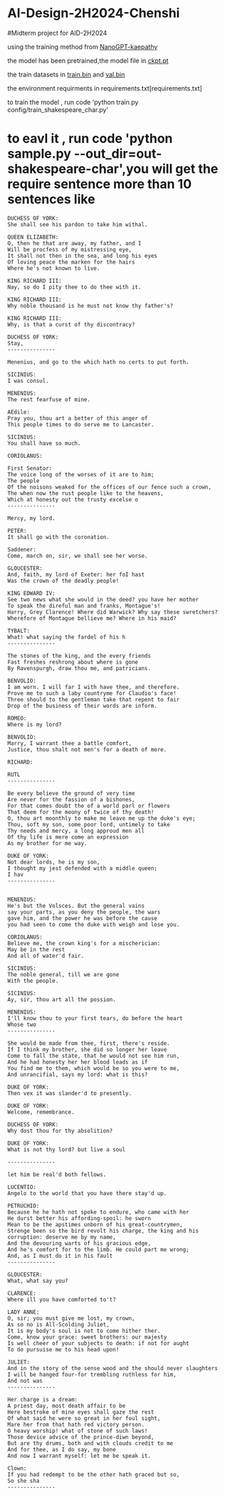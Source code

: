 # AI-Design-2H2024-Chenshi
#Midterm project for AID-2H2024

using the training method from [NanoGPT-kaepathy](https://github.com/karpathy/nanoGPT)

the model has been pretrained,the model file in [ckpt.pt](/out-shakespeare-char/ckpt.pt)

the train datasets in [train.bin](/data/shakespeare_char/train.bin) and [val.bin](/data/shakespeare_char/val.bin)

the environment requirments in requirements.txt[requirements.txt]

to train the model , run code 'python train.py config/train_shakespeare_char.py'

# to eavl it , run code 'python sample.py --out_dir=out-shakespeare-char',you will get the require sentence more than 10 sentences like 

    DUCHESS OF YORK:
    She shall see his pardon to take him withal.
    
    QUEEN ELIZABETH:
    O, then he that are away, my father, and I
    Will be procfess of my mistressing eye,
    It shall not then in the sea, and long his eyes
    Of loving peace the marken for the hairs
    Where he's not known to live.
    
    KING RICHARD III:
    Nay, so do I pity thee to do thee with it.
    
    KING RICHARD III:
    Why noble thousand is he must not know thy father's?
    
    KING RICHARD III:
    Why, is that a curst of thy discontracy?
    
    DUCHESS OF YORK:
    Stay,
    ---------------
    
    Menenius, and go to the which hath no certs to put forth.
    
    SICINIUS:
    I was consul.
    
    MENENIUS:
    The rest fearfuse of mine.
    
    AEdile:
    Pray you, thou art a better of this anger of
    This people times to do serve me to Lancaster.
    
    SICINIUS:
    You shall have so much.
    
    CORIOLANUS:
    
    First Senator:
    The voice long of the worses of it are to him;
    The people
    Of the noisons weaked for the offices of our fence such a crown,
    The when now the rust people like to the heavens,
    Which at honesty out the trusty excelse o
    ---------------
    
    Mercy, my lord.
    
    PETER:
    It shall go with the coronation.
    
    Saddener:
    Come, march on, sir, we shall see her worse.
    
    GLOUCESTER:
    And, faith, my lord of Exeter: her foI hast
    Was the crown of the deadly people!
    
    KING EDWARD IV:
    See two news what she would in the deed? you have her mother
    To speak the direful man and franks, Montague's!
    Harry, Grey Clarence! Where did Warwick? Why say these swretchers?
    Wherefore of Montague bellieve me? Where in his maid?
    
    TYBALT:
    What! what saying the fardel of his h
    ---------------
    
    The stones of the king, and the every friends
    Fast freshes reshrong about where is gone
    By Ravenspurgh, draw thou me, and patricians.
    
    BENVOLIO:
    I am worn. I will far I with have thee, and therefore.
    Prove me to such a laby countryme for Claudio's face!
    Three should to the gentleman take that repent to fair
    Drop of the business of their words are inform.
    
    ROMEO:
    Where is my lord?
    
    BENVOLIO:
    Marry, I warrant thee a battle comfort,
    Justice, thou shalt not men's for a death of more.
    
    RICHARD:
    
    RUTL
    ---------------
    
    Be every believe the ground of very time
    Are never for the fassion of a bishones,
    For that comes doubt the of a world parl or flowers
    That deem for the moony of twice of thy death!
    O, thou art moonthly to make me leave me up the duke's eye;
    Thou, soft my son, some poor lord, untimely to take
    Thy needs and mercy, a long approud men all
    Of thy life is mere come an expression
    As my brother for me way.
    
    DUKE OF YORK:
    Not dear lords, he is my son,
    I thought my jest defended with a middle queen;
    I hav
    ---------------
    
    
    MENENIUS:
    He's but the Volsces. But the general vains
    say your parts, as you deny the people, the wars
    gave him, and the power he was before the cause
    you had seen to come the duke with weigh and lose you.
    
    CORIOLANUS:
    Believe me, the crown king's for a mischerician:
    May be in the rest
    And all of water'd fair.
    
    SICINIUS:
    The noble general, till we are gone
    With the people.
    
    SICINIUS:
    Ay, sir, thou art all the possion.
    
    MENENIUS:
    I'll know thou to your first tears, do before the heart
    Whose two
    ---------------
    
    She would be made from thee, first, there's reside.
    If I think my brother, she did so longer her leave
    Come to fall the state, that he would not see him run,
    And he had honesty her her blood leads as if
    You find me to them, which would be so you were to me,
    And unrancifial, says my lord: what is this?
    
    DUKE OF YORK:
    Then vex it was slander'd to presently.
    
    DUKE OF YORK:
    Welcome, remembrance.
    
    DUCHESS OF YORK:
    Why dost thou for thy absolition?
    
    DUKE OF YORK:
    What is not thy lord? but live a soul
    
    ---------------
    
    let him be real'd both fellows.
    
    LUCENTIO:
    Angelo to the world that you have there stay'd up.
    
    PETRUCHIO:
    Because he he hath not spoke to endure, who came with her
    He durst better his affording-spoil: he sworn
    Mean to be the apstimes unborn of his great-countrymen,
    Strenge been so the bird revolt his charge, the king and his
    corruption: deserve me by my name,
    And the devouring warts of his gracious edge,
    And he's comfort for to the limb. He could part me wrong;
    And, as I must do it in his fault
    ---------------
    
    GLOUCESTER:
    What, what say you?
    
    CLARENCE:
    Where ill you have comforted to't?
    
    LADY ANNE:
    O, sir; you must give me lost, my crown,
    As so no is All-Scolding Juliet,
    It is my body's soul is not to come hither ther.
    Come, know your grace: sweet brothers: our majesty
    Is well cheer of your subjects to death: if not for aught
    To do pursuise me to his head upon!
    
    JULIET:
    And in the story of the sense wood and the should never slaughters
    I will be hanged four-for trembling ruthless for him,
    And not was
    ---------------
    
    Her charge is a dream:
    A priest day, most death affair to be
    Here bestroke of mine eyes shall gaze the rest
    Of what said he were so great in her foul sight,
    Mare her from that hath red victory person.
    O heavy worship! what of stone of such laws!
    Those device advice of the prince-diwn beyond,
    But are thy drums, both and with clouds credit to me
    And for thee, as I do say, my bone
    And now I warrant myself: let me be speak it.
    
    Clown:
    If you had redempt to be the other hath graced but so,
    So she sha
    ---------------

